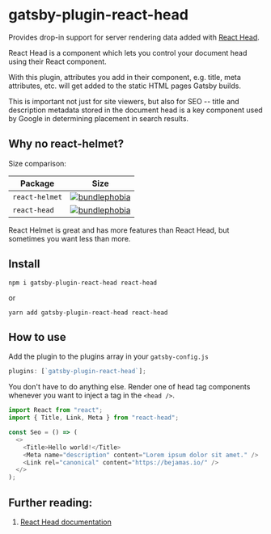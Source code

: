 # gatsby-plugin-react-head

Provides drop-in support for server rendering data added with
[React Head](https://github.com/tizmagik/react-head/).

React Head is a component which lets you control your document head using
their React component.

With this plugin, attributes you add in their component, e.g. title, meta
attributes, etc. will get added to the static HTML pages Gatsby builds.

This is important not just for site viewers, but also for SEO -- title and description metadata stored in the document head is a key component used by Google in determining placement in search results.

## Why no react-helmet?

Size comparison:

| Package        | Size                                                                                                                 |
| -------------- | -------------------------------------------------------------------------------------------------------------------- |
| `react-helmet` | [![bundlephobia](https://badgen.net/bundlephobia/minzip/react-helmet)](https://bundlephobia.com/result?p=react-head) |
| `react-head`   | [![bundlephobia](https://badgen.net/bundlephobia/minzip/react-head)](https://bundlephobia.com/result?p=react-head)   |

React Helmet is great and has more features than React Head, but sometimes you want less than more.

## Install

`npm i gatsby-plugin-react-head react-head`

or

`yarn add gatsby-plugin-react-head react-head`

## How to use

Add the plugin to the plugins array in your `gatsby-config.js`

```javascript
plugins: [`gatsby-plugin-react-head`];
```

You don't have to do anything else. Render one of head tag components whenever you want to inject a tag in the `<head />`.

```javascript
import React from "react";
import { Title, Link, Meta } from "react-head";

const Seo = () => (
  <>
    <Title>Hello world!</Title>
    <Meta name="description" content="Lorem ipsum dolor sit amet." />
    <Link rel="canonical" content="https://bejamas.io/" />
  </>
);
```

## Further reading:

1. [React Head documentation](https://github.com/tizmagik/react-head#readme)
